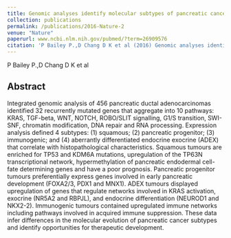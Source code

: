 ```yaml
---
title: Genomic analyses identify molecular subtypes of pancreatic cancer
collection: publications
permalink: /publications/2016-Nature-2
venue: "Nature"
paperurl: www.ncbi.nlm.nih.gov/pubmed/?term=26909576
citation: 'P Bailey P.,D Chang D K et al (2016) Genomic analyses identify molecular subtypes of pancreatic cancer <i>Nature</i>'
---
```


P Bailey P.,D Chang D K et al
## Abstract
Integrated genomic analysis of 456 pancreatic ductal adenocarcinomas identified 32 recurrently mutated genes that aggregate into 10 pathways: KRAS, TGF-beta, WNT, NOTCH, ROBO/SLIT signalling, G1/S transition, SWI-SNF, chromatin modification, DNA repair and RNA processing. Expression analysis defined 4 subtypes: (1) squamous; (2) pancreatic progenitor; (3) immunogenic; and (4) aberrantly differentiated endocrine exocrine (ADEX) that correlate with histopathological characteristics. Squamous tumours are enriched for TP53 and KDM6A mutations, upregulation of the TP63N transcriptional network, hypermethylation of pancreatic endodermal cell-fate determining genes and have a poor prognosis. Pancreatic progenitor tumours preferentially express genes involved in early pancreatic development (FOXA2/3, PDX1 and MNX1). ADEX tumours displayed upregulation of genes that regulate networks involved in KRAS activation, exocrine (NR5A2 and RBPJL), and endocrine differentiation (NEUROD1 and NKX2-2). Immunogenic tumours contained upregulated immune networks including pathways involved in acquired immune suppression. These data infer differences in the molecular evolution of pancreatic cancer subtypes and identify opportunities for therapeutic development.

